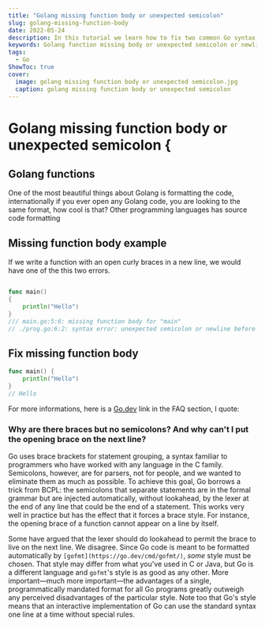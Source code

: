 ```yaml
---
title: "Golang missing function body or unexpected semicolon"
slug: golang-missing-function-body
date: 2022-05-24
description: In this tutorial we learn how to fix two common Go syntax problems, and how to format the text properly.
keywords: Golang function missing body or unexpected semicolon or newline before { curly braces
tags:
  - Go
ShowToc: true
cover:
  image: golang missing function body or unexpected semicolon.jpg
  caption: golang missing function body or unexpected semicolon
---
```



# Golang missing function body or unexpected semicolon {

## Golang functions

One of the most beautiful things about Golang is formatting the code, internationally if you ever open any Golang code, you are looking to the same format, how cool is that?
Other programming languages has source code formatting

## Missing function body example

If we write a function with an open curly braces in a new line, we would have one of the this two errors.

```go

func main()
{
	println("Hello")
}
/// main.go:5:6: missing function body for "main"
// ./prog.go:6:2: syntax error: unexpected semicolon or newline before {
```

## Fix missing function body

```go
func main() {
	println("Hello")
}
// Hello
```

For more informations, here is a [Go.dev](https://go.dev/doc/faq#semicolons) link in the FAQ section, I quote:

### Why are there braces but no semicolons? And why can't I put the opening brace on the next line?

Go uses brace brackets for statement grouping, a syntax familiar to programmers who have worked with any language in the C family. Semicolons, however, are for parsers, not for people, and we wanted to eliminate them as much as possible. To achieve this goal, Go borrows a trick from BCPL: the semicolons that separate statements are in the formal grammar but are injected automatically, without lookahead, by the lexer at the end of any line that could be the end of a statement. This works very well in practice but has the effect that it forces a brace style. For instance, the opening brace of a function cannot appear on a line by itself.

Some have argued that the lexer should do lookahead to permit the brace to live on the next line. We disagree. Since Go code is meant to be formatted automatically by `[gofmt](https://go.dev/cmd/gofmt/)`, *some* style must be chosen. That style may differ from what you've used in C or Java, but Go is a different language and `gofmt`'s style is as good as any other. More important—much more important—the advantages of a single, programmatically mandated format for all Go programs greatly outweigh any perceived disadvantages of the particular style. Note too that Go's style means that an interactive implementation of Go can use the standard syntax one line at a time without special rules.

